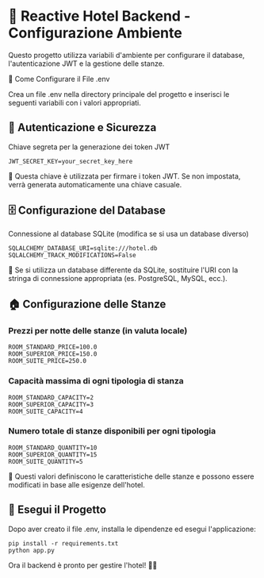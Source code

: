 # 🏨 Reactive Hotel Backend - Configurazione Ambiente

Questo progetto utilizza variabili d'ambiente per configurare il database, l'autenticazione JWT e la gestione delle stanze.

📌 Come Configurare il File .env

Crea un file .env nella directory principale del progetto e inserisci le seguenti variabili con i valori appropriati.

## 🔑 Autenticazione e Sicurezza

Chiave segreta per la generazione dei token JWT
```
JWT_SECRET_KEY=your_secret_key_here
```

📌 Questa chiave è utilizzata per firmare i token JWT. Se non impostata, verrà generata automaticamente una chiave casuale.

## 🗄️ Configurazione del Database

Connessione al database SQLite (modifica se si usa un database diverso)
```
SQLALCHEMY_DATABASE_URI=sqlite:///hotel.db
SQLALCHEMY_TRACK_MODIFICATIONS=False
```

📌 Se si utilizza un database differente da SQLite, sostituire l'URI con la stringa di connessione appropriata (es. PostgreSQL, MySQL, ecc.).

## 🏠 Configurazione delle Stanze

### Prezzi per notte delle stanze (in valuta locale)
```
ROOM_STANDARD_PRICE=100.0
ROOM_SUPERIOR_PRICE=150.0
ROOM_SUITE_PRICE=250.0
```

### Capacità massima di ogni tipologia di stanza
```
ROOM_STANDARD_CAPACITY=2
ROOM_SUPERIOR_CAPACITY=3
ROOM_SUITE_CAPACITY=4
```

### Numero totale di stanze disponibili per ogni tipologia
```
ROOM_STANDARD_QUANTITY=10
ROOM_SUPERIOR_QUANTITY=15
ROOM_SUITE_QUANTITY=5
```

📌 Questi valori definiscono le caratteristiche delle stanze e possono essere modificati in base alle esigenze dell'hotel.

## 🚀 Esegui il Progetto

Dopo aver creato il file .env, installa le dipendenze ed esegui l'applicazione:

```
pip install -r requirements.txt
python app.py
```

Ora il backend è pronto per gestire l'hotel! 🏨🚀

